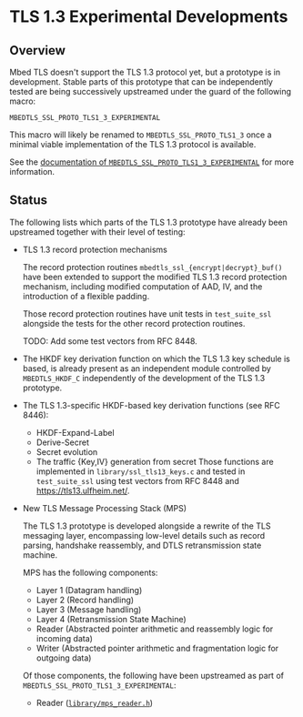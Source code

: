 TLS 1.3 Experimental Developments
=================================

Overview
--------

Mbed TLS doesn't support the TLS 1.3 protocol yet, but a prototype is in development.
Stable parts of this prototype that can be independently tested are being successively
upstreamed under the guard of the following macro:

```
MBEDTLS_SSL_PROTO_TLS1_3_EXPERIMENTAL
```

This macro will likely be renamed to `MBEDTLS_SSL_PROTO_TLS1_3` once a minimal viable
implementation of the TLS 1.3 protocol is available.

See the [documentation of `MBEDTLS_SSL_PROTO_TLS1_3_EXPERIMENTAL`](../../include/mbedtls/config.h)
for more information.

Status
------

The following lists which parts of the TLS 1.3 prototype have already been upstreamed
together with their level of testing:

* TLS 1.3 record protection mechanisms

  The record protection routines `mbedtls_ssl_{encrypt|decrypt}_buf()` have been extended
  to support the modified TLS 1.3 record protection mechanism, including modified computation
  of AAD, IV, and the introduction of a flexible padding.

  Those record protection routines have unit tests in `test_suite_ssl` alongside the
  tests for the other record protection routines.

  TODO: Add some test vectors from RFC 8448.

- The HKDF key derivation function on which the TLS 1.3 key schedule is based,
  is already present as an independent module controlled by `MBEDTLS_HKDF_C`
  independently of the development of the TLS 1.3 prototype.

- The TLS 1.3-specific HKDF-based key derivation functions (see RFC 8446):
  * HKDF-Expand-Label
  * Derive-Secret
  - Secret evolution
  * The traffic {Key,IV} generation from secret
  Those functions are implemented in `library/ssl_tls13_keys.c` and
  tested in `test_suite_ssl` using test vectors from RFC 8448 and
  https://tls13.ulfheim.net/.

- New TLS Message Processing Stack (MPS)

  The TLS 1.3 prototype is developed alongside a rewrite of the TLS messaging layer,
  encompassing low-level details such as record parsing, handshake reassembly, and
  DTLS retransmission state machine.

  MPS has the following components:
  - Layer 1 (Datagram handling)
  - Layer 2 (Record handling)
  - Layer 3 (Message handling)
  - Layer 4 (Retransmission State Machine)
  - Reader  (Abstracted pointer arithmetic and reassembly logic for incoming data)
  - Writer  (Abstracted pointer arithmetic and fragmentation logic for outgoing data)

  Of those components, the following have been upstreamed
  as part of `MBEDTLS_SSL_PROTO_TLS1_3_EXPERIMENTAL`:

  - Reader ([`library/mps_reader.h`](../../library/mps_reader.h))
